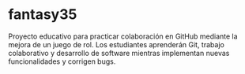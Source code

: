 # fantasy35
Proyecto educativo para practicar colaboración en GitHub mediante la mejora de un juego de rol. Los estudiantes aprenderán Git, trabajo colaborativo y desarrollo de software mientras implementan nuevas funcionalidades y corrigen bugs.
